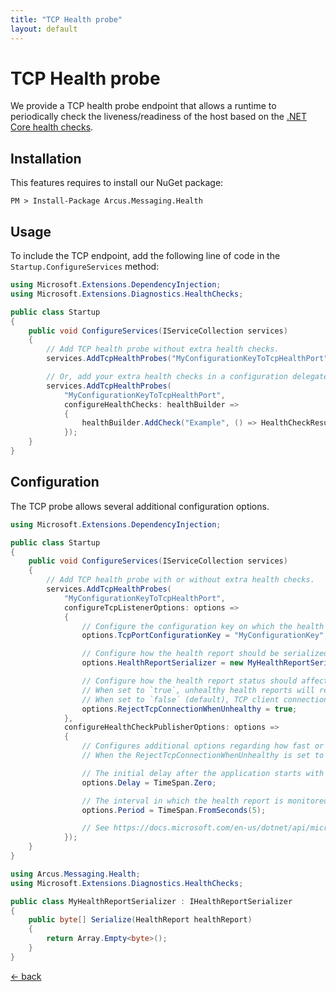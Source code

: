 ```yaml
---
title: "TCP Health probe"
layout: default
---
```


# TCP Health probe

We provide a TCP health probe endpoint that allows a runtime to periodically check the liveness/readiness of the host based on the [.NET Core health checks](https://docs.microsoft.com/en-us/aspnet/core/host-and-deploy/health-checks).

## Installation

This features requires to install our NuGet package:

```shell
PM > Install-Package Arcus.Messaging.Health
```

## Usage

To include the TCP endpoint, add the following line of code in the `Startup.ConfigureServices` method:

```csharp
using Microsoft.Extensions.DependencyInjection;
using Microsoft.Extensions.Diagnostics.HealthChecks;

public class Startup
{
    public void ConfigureServices(IServiceCollection services)
    {
        // Add TCP health probe without extra health checks.
        services.AddTcpHealthProbes("MyConfigurationKeyToTcpHealthPort");

        // Or, add your extra health checks in a configuration delegate.
        services.AddTcpHealthProbes(
            "MyConfigurationKeyToTcpHealthPort",
            configureHealthChecks: healthBuilder => 
            {
                healthBuilder.AddCheck("Example", () => HealthCheckResult.Healthy("Example is OK!"), tags: new[] { "example" })
            });
    }
}
```

## Configuration

The TCP probe allows several additional configuration options.

```csharp
using Microsoft.Extensions.DependencyInjection;

public class Startup
{
    public void ConfigureServices(IServiceCollection services)
    {
        // Add TCP health probe with or without extra health checks.
        services.AddTcpHealthProbes(
            "MyConfigurationKeyToTcpHealthPort",
            configureTcpListenerOptions: options =>
            {
                // Configure the configuration key on which the health report is exposed.
                options.TcpPortConfigurationKey = "MyConfigurationKey";

                // Configure how the health report should be serialized.
                options.HealthReportSerializer = new MyHealthReportSerializer();

                // Configure how the health report status should affect the TCP probe's availability.
                // When set to `true`, unhealthy health reports will result in rejecting of TCP client connection attempts.
                // When set to `false` (default), TCP client connection attempts will be accepted but the returned health report will have a unhealty health status.
                options.RejectTcpConnectionWhenUnhealthy = true;
            },
            configureHealthCheckPublisherOptions: options =>
            {
                // Configures additional options regarding how fast or slow changes in the health report should affect the TCP probe's availability.
                // When the RejectTcpConnectionWhenUnhealthy is set to `true`.

                // The initial delay after the application starts with monitoring the health report changes.
                options.Delay = TimeSpan.Zero;

                // The interval in which the health report is monitored for changes.
                options.Period = TimeSpan.FromSeconds(5);

                // See https://docs.microsoft.com/en-us/dotnet/api/microsoft.extensions.diagnostics.healthchecks.healthcheckpublisheroptions?view=dotnet-plat-ext-5.0 for more information.
            });
    }
}

using Arcus.Messaging.Health;
using Microsoft.Extensions.Diagnostics.HealthChecks;

public class MyHealthReportSerializer : IHealthReportSerializer
{
    public byte[] Serialize(HealthReport healthReport)
    {
        return Array.Empty<byte>();
	}
}
```

[&larr; back](/)
